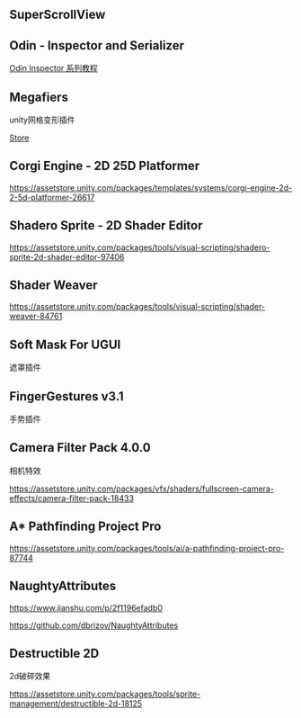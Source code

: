 ## SuperScrollView





## Odin - Inspector and Serializer 

[Odin Inspector 系列教程](https://www.jianshu.com/p/f1b27e85bc35)



## Megafiers

unity网格变形插件

[Store](https://assetstore.unity.com/packages/tools/modeling/mega-fiers-644)



## Corgi Engine - 2D 25D Platformer

https://assetstore.unity.com/packages/templates/systems/corgi-engine-2d-2-5d-platformer-26617



## Shadero Sprite - 2D Shader Editor

https://assetstore.unity.com/packages/tools/visual-scripting/shadero-sprite-2d-shader-editor-97406



## Shader Weaver

https://assetstore.unity.com/packages/tools/visual-scripting/shader-weaver-84761



## **Soft Mask For UGUI**

遮罩插件



## FingerGestures v3.1

手势插件



## Camera Filter Pack 4.0.0

相机特效

https://assetstore.unity.com/packages/vfx/shaders/fullscreen-camera-effects/camera-filter-pack-18433



## A* Pathfinding Project Pro

https://assetstore.unity.com/packages/tools/ai/a-pathfinding-project-pro-87744



## NaughtyAttributes

https://www.jianshu.com/p/2f1196efadb0

https://github.com/dbrizov/NaughtyAttributes



## Destructible 2D

2d破碎效果

https://assetstore.unity.com/packages/tools/sprite-management/destructible-2d-18125